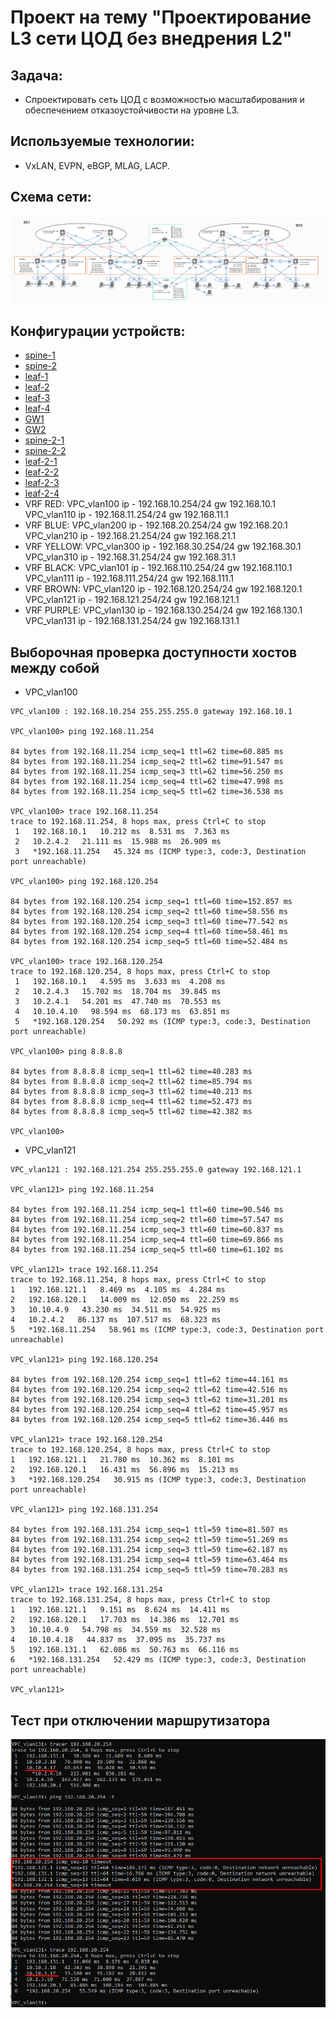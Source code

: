 # Проект на тему "Проектирование L3 сети ЦОД без внедрения L2"

## Задача:
   - Спроектировать сеть ЦОД с возможностью масштабирования и обеспечением отказоустойчивости на уровне L3.

## Используемые технологии:
   - VxLAN, EVPN, eBGP, MLAG, LACP.

## Схема сети:
![](img/Schema.png)

## Конфигурации устройств:
  - [spine-1](Config/spine-1.cfg)
  - [spine-2](Config/spine-2.cfg)
  - [leaf-1](Config/leaf-1.cfg)
  - [leaf-2](Config/leaf-2.cfg)
  - [leaf-3](Config/leaf-3.cfg)
  - [leaf-4](Config/leaf-4.cfg)
  - [GW1](Config/GW1.cfg)
  - [GW2](Config/GW2.cfg)
  - [spine-2-1](Config/spine-2-1.cfg)
  - [spine-2-2](Config/spine-2-2.cfg)
  - [leaf-2-1](Config/leaf-2-1.cfg)
  - [leaf-2-2](Config/leaf-2-2.cfg)
  - [leaf-2-3](Config/leaf-2-3.cfg)
  - [leaf-2-4](Config/leaf-2-4.cfg)
  - VRF RED:
      VPC_vlan100 ip - 192.168.10.254/24 gw 192.168.10.1
      VPC_vlan110 ip - 192.168.11.254/24 gw 192.168.11.1
  - VRF BLUE:
      VPC_vlan200 ip - 192.168.20.254/24 gw 192.168.20.1
      VPC_vlan210 ip - 192.168.21.254/24 gw 192.168.21.1
  - VRF YELLOW:
      VPC_vlan300 ip - 192.168.30.254/24 gw 192.168.30.1
      VPC_vlan310 ip - 192.168.31.254/24 gw 192.168.31.1
  - VRF BLACK:
      VPC_vlan101 ip - 192.168.110.254/24 gw 192.168.110.1
      VPC_vlan111 ip - 192.168.111.254/24 gw 192.168.111.1
  - VRF BROWN:
      VPC_vlan120 ip - 192.168.120.254/24 gw 192.168.120.1
      VPC_vlan121 ip - 192.168.121.254/24 gw 192.168.121.1
  - VRF PURPLE:
      VPC_vlan130 ip - 192.168.130.254/24 gw 192.168.130.1
      VPC_vlan131 ip - 192.168.131.254/24 gw 192.168.131.1

## Выборочная проверка доступности хостов между собой

- VPC_vlan100
```
VPC_vlan100 : 192.168.10.254 255.255.255.0 gateway 192.168.10.1

VPC_vlan100> ping 192.168.11.254

84 bytes from 192.168.11.254 icmp_seq=1 ttl=62 time=60.885 ms
84 bytes from 192.168.11.254 icmp_seq=2 ttl=62 time=91.547 ms
84 bytes from 192.168.11.254 icmp_seq=3 ttl=62 time=56.250 ms
84 bytes from 192.168.11.254 icmp_seq=4 ttl=62 time=47.998 ms
84 bytes from 192.168.11.254 icmp_seq=5 ttl=62 time=36.538 ms

VPC_vlan100> trace 192.168.11.254
trace to 192.168.11.254, 8 hops max, press Ctrl+C to stop
 1   192.168.10.1   10.212 ms  8.531 ms  7.363 ms
 2   10.2.4.2   21.111 ms  15.988 ms  26.909 ms
 3   *192.168.11.254   45.324 ms (ICMP type:3, code:3, Destination port unreachable)

VPC_vlan100> ping 192.168.120.254

84 bytes from 192.168.120.254 icmp_seq=1 ttl=60 time=152.857 ms
84 bytes from 192.168.120.254 icmp_seq=2 ttl=60 time=58.556 ms
84 bytes from 192.168.120.254 icmp_seq=3 ttl=60 time=77.542 ms
84 bytes from 192.168.120.254 icmp_seq=4 ttl=60 time=58.461 ms
84 bytes from 192.168.120.254 icmp_seq=5 ttl=60 time=52.484 ms

VPC_vlan100> trace 192.168.120.254
trace to 192.168.120.254, 8 hops max, press Ctrl+C to stop
 1   192.168.10.1   4.595 ms  3.633 ms  4.208 ms
 2   10.2.4.3   15.702 ms  18.704 ms  39.845 ms
 3   10.2.4.1   54.201 ms  47.740 ms  70.553 ms
 4   10.10.4.10   98.594 ms  68.173 ms  63.851 ms
 5   *192.168.120.254   50.292 ms (ICMP type:3, code:3, Destination port unreachable)

VPC_vlan100> ping 8.8.8.8

84 bytes from 8.8.8.8 icmp_seq=1 ttl=62 time=40.283 ms
84 bytes from 8.8.8.8 icmp_seq=2 ttl=62 time=85.794 ms
84 bytes from 8.8.8.8 icmp_seq=3 ttl=62 time=40.213 ms
84 bytes from 8.8.8.8 icmp_seq=4 ttl=62 time=52.473 ms
84 bytes from 8.8.8.8 icmp_seq=5 ttl=62 time=42.382 ms

VPC_vlan100>
```
  
 - VPC_vlan121 

 ```
 VPC_vlan121 : 192.168.121.254 255.255.255.0 gateway 192.168.121.1

VPC_vlan121> ping 192.168.11.254

84 bytes from 192.168.11.254 icmp_seq=1 ttl=60 time=90.546 ms
84 bytes from 192.168.11.254 icmp_seq=2 ttl=60 time=57.547 ms
84 bytes from 192.168.11.254 icmp_seq=3 ttl=60 time=60.837 ms
84 bytes from 192.168.11.254 icmp_seq=4 ttl=60 time=69.866 ms
84 bytes from 192.168.11.254 icmp_seq=5 ttl=60 time=61.102 ms

VPC_vlan121> trace 192.168.11.254
trace to 192.168.11.254, 8 hops max, press Ctrl+C to stop
 1   192.168.121.1   8.469 ms  4.105 ms  4.284 ms
 2   192.168.120.1   14.009 ms  12.050 ms  22.259 ms
 3   10.10.4.9   43.230 ms  34.511 ms  54.925 ms
 4   10.2.4.2   86.137 ms  107.517 ms  68.323 ms
 5   *192.168.11.254   58.961 ms (ICMP type:3, code:3, Destination port unreachable)

VPC_vlan121> ping 192.168.120.254

84 bytes from 192.168.120.254 icmp_seq=1 ttl=62 time=44.161 ms
84 bytes from 192.168.120.254 icmp_seq=2 ttl=62 time=42.516 ms
84 bytes from 192.168.120.254 icmp_seq=3 ttl=62 time=31.201 ms
84 bytes from 192.168.120.254 icmp_seq=4 ttl=62 time=45.957 ms
84 bytes from 192.168.120.254 icmp_seq=5 ttl=62 time=36.446 ms

VPC_vlan121> trace 192.168.120.254
trace to 192.168.120.254, 8 hops max, press Ctrl+C to stop
 1   192.168.121.1   21.780 ms  10.362 ms  8.101 ms
 2   192.168.120.1   16.431 ms  56.896 ms  15.213 ms
 3   *192.168.120.254   30.915 ms (ICMP type:3, code:3, Destination port unreachable)

VPC_vlan121> ping 192.168.131.254

84 bytes from 192.168.131.254 icmp_seq=1 ttl=59 time=81.507 ms
84 bytes from 192.168.131.254 icmp_seq=2 ttl=59 time=51.269 ms
84 bytes from 192.168.131.254 icmp_seq=3 ttl=59 time=62.187 ms
84 bytes from 192.168.131.254 icmp_seq=4 ttl=59 time=63.464 ms
84 bytes from 192.168.131.254 icmp_seq=5 ttl=59 time=70.283 ms

VPC_vlan121> trace 192.168.131.254
trace to 192.168.131.254, 8 hops max, press Ctrl+C to stop
 1   192.168.121.1   9.151 ms  8.624 ms  14.411 ms
 2   192.168.120.1   17.703 ms  14.386 ms  12.701 ms
 3   10.10.4.9   54.798 ms  34.559 ms  32.528 ms
 4   10.10.4.18   44.837 ms  37.095 ms  35.737 ms
 5   192.168.131.1   62.086 ms  50.763 ms  66.116 ms
 6   *192.168.131.254   52.429 ms (ICMP type:3, code:3, Destination port unreachable)

VPC_vlan121>
 ```

## Тест при отключении маршрутизатора

![](img/VPC131.png)
